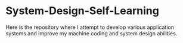 # System-Design-Self-Learning
Here is the repository where I attempt to develop various application systems and improve my machine coding and system design abilities.
